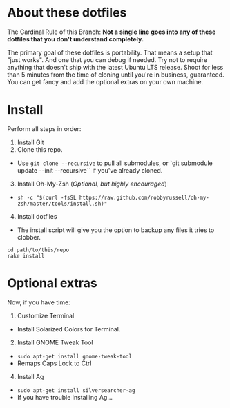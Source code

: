 # About these dotfiles
The Cardinal Rule of this Branch: **Not a single line goes into any of these dotfiles that you don't understand completely.**

The primary goal of these dotfiles is portability. That means a setup that "just works". And one that you can debug if needed. Try not to require anything that doesn't ship with the latest Ubuntu LTS release. Shoot for less than 5 minutes from the time of cloning until you're in business, guaranteed. You can get fancy and add the optional extras on your own machine. 

# Install
Perform all steps in order: 

1. Install Git
2. Clone this repo.
  * Use `git clone --recursive` to pull all submodules, or `git submodule update --init --recursive`` if you've already cloned. 
3. Install Oh-My-Zsh (*Optional, but highly encouraged*) 
  * `sh -c "$(curl -fsSL https://raw.github.com/robbyrussell/oh-my-zsh/master/tools/install.sh)"`
4. Install dotfiles
 * The install script will give you the option to backup any files it tries to clobber.
  ```
  cd path/to/this/repo
  rake install
  ```

# Optional extras
Now, if you have time:

1. Customize Terminal
  * Install Solarized Colors for Terminal. 
2. Install GNOME Tweak Tool
  * `sudo apt-get install gnome-tweak-tool`
  * Remaps Caps Lock to Ctrl
4. Install Ag
  * `sudo apt-get install silversearcher-ag`
  * If you have trouble installing Ag...

